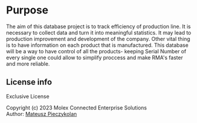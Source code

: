 # Purpose
The aim of this database project is to track efficiency of production line. It is necessary to collect data and turn it into meaningful statistics. It may lead to production improvement and development of the company. Other vital thing is to have information on each product that is manufactured. This database will be a way to have control of all the products- keeping Serial Number of every single one could allow to simplify proccess and make RMA's faster and more reliable. 

## License info
Exclusive License   

Copyright (c) 2023 Molex Connected Enterprise Solutions   
Author: [Mateusz Pieczykolan](https://github.com/pejczykjr)
